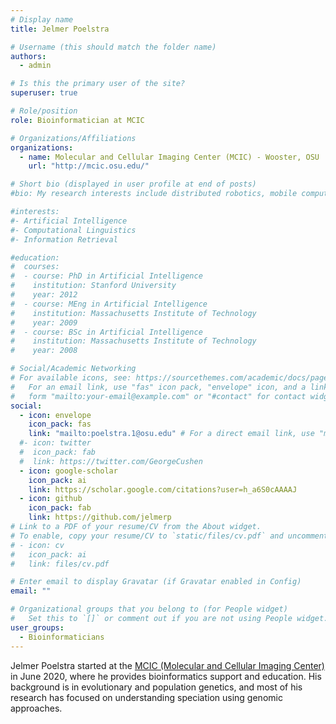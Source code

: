 ```yaml
---
# Display name
title: Jelmer Poelstra

# Username (this should match the folder name)
authors:
  - admin

# Is this the primary user of the site?
superuser: true

# Role/position
role: Bioinformatician at MCIC

# Organizations/Affiliations
organizations:
  - name: Molecular and Cellular Imaging Center (MCIC) - Wooster, OSU
    url: "http://mcic.osu.edu/"

# Short bio (displayed in user profile at end of posts)
#bio: My research interests include distributed robotics, mobile computing and programmable matter.

#interests:
#- Artificial Intelligence
#- Computational Linguistics
#- Information Retrieval

#education:
#  courses:
#  - course: PhD in Artificial Intelligence
#    institution: Stanford University
#    year: 2012
#  - course: MEng in Artificial Intelligence
#    institution: Massachusetts Institute of Technology
#    year: 2009
#  - course: BSc in Artificial Intelligence
#    institution: Massachusetts Institute of Technology
#    year: 2008

# Social/Academic Networking
# For available icons, see: https://sourcethemes.com/academic/docs/page-builder/#icons
#   For an email link, use "fas" icon pack, "envelope" icon, and a link in the
#   form "mailto:your-email@example.com" or "#contact" for contact widget.
social:
  - icon: envelope
    icon_pack: fas
    link: "mailto:poelstra.1@osu.edu" # For a direct email link, use "mailto:test@example.org".
  #- icon: twitter
  #  icon_pack: fab
  #  link: https://twitter.com/GeorgeCushen
  - icon: google-scholar
    icon_pack: ai
    link: https://scholar.google.com/citations?user=h_a6S0cAAAAJ
  - icon: github
    icon_pack: fab
    link: https://github.com/jelmerp
# Link to a PDF of your resume/CV from the About widget.
# To enable, copy your resume/CV to `static/files/cv.pdf` and uncomment the lines below.
# - icon: cv
#   icon_pack: ai
#   link: files/cv.pdf

# Enter email to display Gravatar (if Gravatar enabled in Config)
email: ""

# Organizational groups that you belong to (for People widget)
#   Set this to `[]` or comment out if you are not using People widget.
user_groups:
  - Bioinformaticians
---
```


Jelmer Poelstra started at the [MCIC (Molecular and Cellular Imaging Center)](http://mcic.osu.edu/) in June 2020,
where he provides bioinformatics support and education.
His background is in evolutionary and population genetics,
and most of his research has focused on understanding speciation using genomic approaches.
